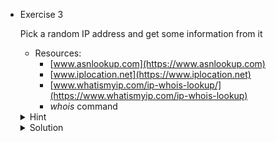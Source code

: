 - Exercise 3

  Pick a random IP address and get some information from it
  
  - Resources:
    - [www.asnlookup.com](https://www.asnlookup.com)
    - [www.iplocation.net](https://www.iplocation.net)
    - [www.whatismyip.com/ip-whois-lookup/](https://www.whatismyip.com/ip-whois-lookup)
    - *whois* command
  
  <details>
  <summary>Hint</summary>
  
  To get a server's IP address, just ping it.
  
  ```
  # ping amnesia.es
  PING amnesia.es (109.123.249.205) 56(84) bytes of data.
  64 bytes from vmi1273822.contaboserver.net (109.123.249.205): icmp_seq=1 ttl=54 time=44.3 ms
  64 bytes from vmi1273822.contaboserver.net (109.123.249.205): icmp_seq=2 ttl=54 time=45.0 ms
  64 bytes from vmi1273822.contaboserver.net (109.123.249.205): icmp_seq=3 ttl=54 time=44.5 ms
  ^C
  --- amnesia.es ping statistics ---
  3 packets transmitted, 3 received, 0% packet loss, time 2002ms
  rtt min/avg/max/mdev = 44.326/44.608/44.950/0.258 ms  
  ```
  
  *Explanation:* This command will perform a DNS request to the whois database server, and once it gets the answer, pings it.
  
  </details>
  
  <details>
  <summary>Solution</summary>
  
  - asnlookup
  
    | 109.123.249.205   |            |
    |-------------------|-------------|
    | AS Handle         | AS51167     |
    | ASN Name          | CONTABO     |
    | Organization Name | Contabo GmbH|
    | Organization ID   | ORG-GG22-RIPE|
    | Country           | DE Germany  |
    | Regional Registry | RIPE        |
  
  - iplocation.net
  
    | Attribute       | Value                    |
    |-----------------|--------------------------|
    | IP ADDRESS      | 109.123.249.205          |
    | COUNTRY         | Germany                  |
    | REGION          | North Rhine-Westphalia   |
    | CITY            | Düsseldorf               |
    | ISP             | Contabo GmbH             |
    | ORGANIZATION    | Contabo GmbH (contabo.com)|
    | LATITUDE        | 51.2217                  |
    | LONGITUDE       | 6.7762                   |

  - whois

    ```
    IP WHOIS Lookup Results For 109.123.249.205
    % This is the RIPE Database query service.
    % The objects are in RPSL format.
    %
    % The RIPE Database is subject to Terms and Conditions.
    % See http://www.ripe.net/db/support/db-terms-conditions.pdf
    
    % Note: this output has been filtered.
    %       To receive output for a database update, use the "-B" flag.
    
    % Information related to '109.123.240.0 - 109.123.255.255'
    
    % Abuse contact for '109.123.240.0 - 109.123.255.255' is 'abuse@contabo.de'
    
    inetnum:        109.123.240.0 - 109.123.255.255
    netname:        TT-20221020
    descr:          Contabo GmbH
    country:        DE
    org:            ORG-CG316-RIPE
    admin-c:        MH7476-RIPE
    tech-c:         MH7476-RIPE
    abuse-c:        MH12453-RIPE
    status:         ASSIGNED PA
    mnt-by:         MNT-CONTABO
    mnt-by:         TERRATRANSIT-MNT
    created:        2022-11-21T17:28:22Z
    last-modified:  2022-11-21T17:28:22Z
    source:         RIPE
    
    organisation:   ORG-CG316-RIPE
    org-name:       Contabo GmbH
    org-type:       other
    remarks:        * Please direct all complaints about Internet abuse like Spam, hacking or scans *
    remarks:        * to abuse@contabo.de . This will guarantee fastest processing possible. *
    address:        Aschauer Strasse 32a
    address:        81549
    address:        Munchen
    address:        GERMANY
    phone:          +498921268372
    fax-no:         +498921665862
    abuse-c:        MH12453-RIPE
    mnt-ref:        MNT-CONTABO
    mnt-ref:        de-net1-1-mnt
    mnt-by:         MNT-CONTABO
    mnt-ref:        TERRATRANSIT-MNT
    mnt-by:         TERRATRANSIT-MNT
    mnt-by:         de-net1-1-mnt
    mnt-ref:        de-tt1data-1-mnt
    created:        2021-11-09T22:12:54Z
    last-modified:  2022-01-03T23:38:33Z
    source:         RIPE # Filtered
    
    person:         Wilhelm Zwalina
    address:        Contabo GmbH
    address:        Aschauer Str. 32a
    address:        81549 Muenchen
    phone:          +49 89 21268372
    fax-no:         +49 89 21665862
    nic-hdl:        MH7476-RIPE
    mnt-by:         MNT-CONTABO
    mnt-by:         MNT-GIGA-HOSTING
    created:        2010-01-04T10:41:37Z
    last-modified:  2020-04-24T16:09:30Z
    source:         RIPE
    
    % Information related to '109.123.240.0/20AS51167'
    
    route:          109.123.240.0/20
    descr:          CONTABO
    origin:         AS51167
    mnt-by:         MNT-CONTABO
    created:        2022-10-20T15:27:20Z
    last-modified:  2022-11-02T07:54:30Z
    source:         RIPE
    
    % This query was served by the RIPE Database Query Service version 1.107 (SHETLAND)
    ```



</details>

